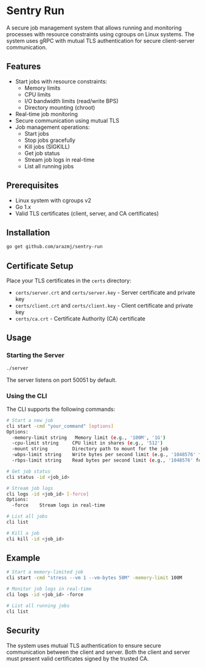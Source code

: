 # Sentry Run

A secure job management system that allows running and monitoring processes with resource constraints using cgroups on Linux systems. The system uses gRPC with mutual TLS authentication for secure client-server communication.

## Features

- Start jobs with resource constraints:
    - Memory limits
    - CPU limits
    - I/O bandwidth limits (read/write BPS)
    - Directory mounting (chroot)
- Real-time job monitoring
- Secure communication using mutual TLS
- Job management operations:
    - Start jobs
    - Stop jobs gracefully
    - Kill jobs (SIGKILL)
    - Get job status
    - Stream job logs in real-time
    - List all running jobs

## Prerequisites

- Linux system with cgroups v2
- Go 1.x
- Valid TLS certificates (client, server, and CA certificates)

## Installation

```bash
go get github.com/arazmj/sentry-run
```

## Certificate Setup

Place your TLS certificates in the `certs` directory:
- `certs/server.crt` and `certs/server.key` - Server certificate and private key
- `certs/client.crt` and `certs/client.key` - Client certificate and private key
- `certs/ca.crt` - Certificate Authority (CA) certificate

## Usage

### Starting the Server

```bash
./server
```

The server listens on port 50051 by default.

### Using the CLI

The CLI supports the following commands:

```bash
# Start a new job
cli start -cmd "your_command" [options]
Options:
  -memory-limit string   Memory limit (e.g., '100M', '1G')
  -cpu-limit string     CPU limit in shares (e.g., '512')
  -mount string         Directory path to mount for the job
  -wbps-limit string    Write bytes per second limit (e.g., '1048576' for 1MB/s)
  -rbps-limit string    Read bytes per second limit (e.g., '1048576' for 1MB/s)

# Get job status
cli status -id <job_id>

# Stream job logs
cli logs -id <job_id> [-force]
Options:
  -force    Stream logs in real-time

# List all jobs
cli list

# Kill a job
cli kill -id <job_id>
```

## Example

```bash
# Start a memory-limited job
cli start -cmd "stress --vm 1 --vm-bytes 50M" -memory-limit 100M

# Monitor job logs in real-time
cli logs -id <job_id> -force

# List all running jobs
cli list
```

## Security

The system uses mutual TLS authentication to ensure secure communication between the client and server. Both the client and server must present valid certificates signed by the trusted CA.
